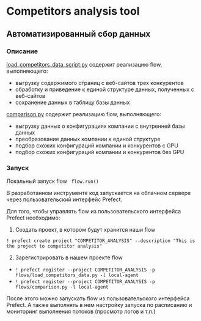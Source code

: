 # Competitors analysis tool

## Автоматизированный сбор данных 

### Описание

[load_competitors_data_script.py](/flows/load_competitors_data_script.py) содержит реализацию flow, выполняющего:
- выгрузку содержимого страниц с веб-сайтов трех конкурентов
- обработку и приведение к единой структуре данных, полученных с веб-сайтов 
- сохранение данных в таблицу базы данных

[comparison.py](/flows/load_competitors_data_script.py) содержит реализацию flow, выполняющего:
- выгрузку данных о конфигурациях компании с внутренней базы данных 
- преобразование данных компании к единой структуре 
- подбор схожих конфигураций компании и конкурентов с GPU
- подбор схожих конфигураций компании и конкурентов без GPU

### Запуск
Локальный запуск flow
``` flow.run()```

В разработанном инструменте код запускается на облачном сервере через пользовательский интерфейс Prefect.  

Для того, чтобы управлять flow из пользовательского интерфейса Prefect необходимо:
1. Создать проект, в котором будут хранится наши flow

```! prefect create project "COMPETITOR_ANALYSIS" --description "This is the project to competitor analysis"```

2. Зарегистрировать в нашем проекте flow

- ```! prefect register --project COMPETITOR_ANALYSIS -p flows/load_competitors_data.py -l local-agent```
- ```! prefect register --project COMPETITOR_ANALYSIS -p flows/comparison.py -l local-agent```

После этого можно запускать flow из пользовательского интерфейса Prefect. А также выполнять в нем настройку запуска по расписанию и мониторинг выполнения потоков (просмотр логов и т.п.)

